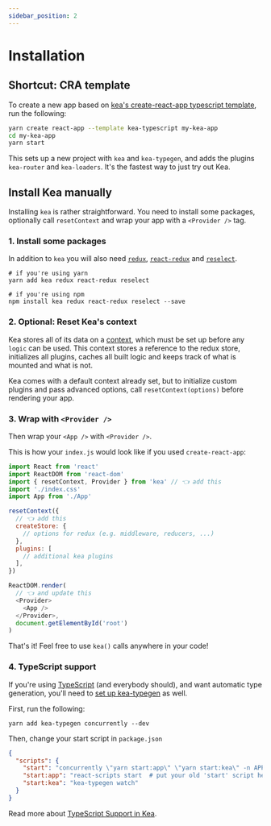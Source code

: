 ```yaml
---
sidebar_position: 2
---
```


# Installation

## Shortcut: CRA template

To create a new app based on [kea's create-react-app typescript template](https://github.com/keajs/cra-template-kea-typescript),
run the following:

```sh
yarn create react-app --template kea-typescript my-kea-app
cd my-kea-app
yarn start
```

This sets up a new project with `kea` and `kea-typegen`, and adds
the plugins `kea-router` and `kea-loaders`. It's the fastest way to just try out Kea.

## Install Kea manually

Installing `kea` is rather straightforward. You need to install some packages, optionally call `resetContext`
and wrap your app with a `<Provider />` tag.

### 1. Install some packages

In addition to `kea` you will also need [`redux`](https://redux.js.org/),
[`react-redux`](https://react-redux.js.org/) and [`reselect`](https://github.com/reduxjs/reselect).

```shell
# if you're using yarn
yarn add kea redux react-redux reselect

# if you're using npm
npm install kea redux react-redux reselect --save
```

### 2. Optional: Reset Kea's context

Kea stores all of its data on a [context](/docs/intro/context), which must be set up before any `logic` can be used. This
context stores a reference to the redux store, initializes all plugins, caches all built logic and keeps
track of what is mounted and what is not.

Kea comes with a default context already set, but to initialize custom plugins and pass advanced options, call 
`resetContext(options)` before rendering your app.

### 3. Wrap with `<Provider />`

Then wrap your `<App />` with `<Provider />`.

This is how your `index.js` would look like if you used `create-react-app`:

```javascript
import React from 'react'
import ReactDOM from 'react-dom'
import { resetContext, Provider } from 'kea' // 👈 add this
import './index.css'
import App from './App'

resetContext({
  // 👈 add this
  createStore: {
    // options for redux (e.g. middleware, reducers, ...)
  },
  plugins: [
    // additional kea plugins
  ],
})

ReactDOM.render(
  // 👈 and update this
  <Provider>
    <App />
  </Provider>,
  document.getElementById('root')
)
```

That's it! Feel free to use `kea()` calls anywhere in your code!

### 4. TypeScript support

If you're using [TypeScript](/docs/intro/typescript) (and everybody should), and want automatic type generation,
you'll need to [set up kea-typegen](/docs/intro/typescript#option-2-kea-typegen) as well.

First, run the following:

```shell
yarn add kea-typegen concurrently --dev
```

Then, change your start script in `package.json`

```json
{
  "scripts": {
    "start": "concurrently \"yarn start:app\" \"yarn start:kea\" -n APP,KEA -c blue,green",
    "start:app": "react-scripts start  # put your old 'start' script here",
    "start:kea": "kea-typegen watch"
  }
}
```

Read more about [TypeScript Support in Kea](/docs/intro/typescript).
